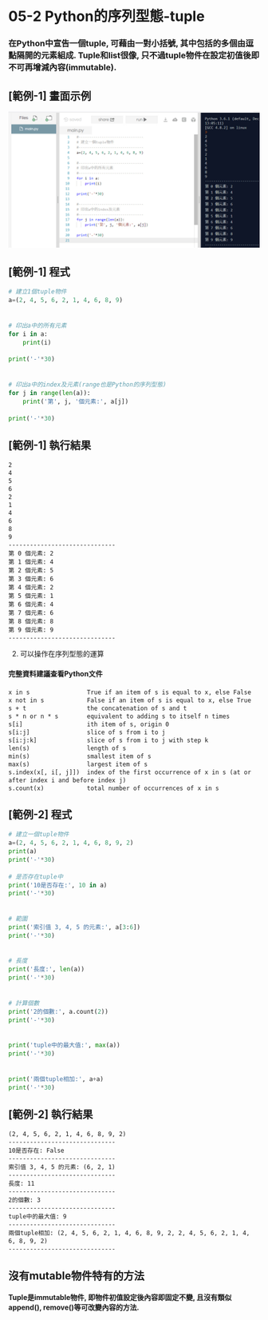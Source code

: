 # 05-2 Python的序列型態-tuple

### 在Python中宣告一個tuple, 可藉由一對小括號, 其中包括的多個由逗點隔開的元素組成. Tuple和list很像, 只不過tuple物件在設定初值後即不可再增減內容(immutable). 


## [範例-1] 畫面示例
![GitHub Logo](/images/05a-2-1.jpg)

## [範例-1] 程式
```python
# 建立1個tuple物件
a=(2, 4, 5, 6, 2, 1, 4, 6, 8, 9)


# 印出a中的所有元素
for i in a:
    print(i)
    
print('-'*30)    


# 印出a中的index及元素(range也是Python的序列型態)
for j in range(len(a)):
    print('第', j, '個元素:', a[j])
    
print('-'*30) 
```

## [範例-1] 執行結果
```
2
4
5
6
2
1
4
6
8
9
------------------------------
第 0 個元素: 2
第 1 個元素: 4
第 2 個元素: 5
第 3 個元素: 6
第 4 個元素: 2
第 5 個元素: 1
第 6 個元素: 4
第 7 個元素: 6
第 8 個元素: 8
第 9 個元素: 9
------------------------------
```


2. 可以操作在序列型態的運算

#### 完整資料建議查看Python文件
```
x in s                True if an item of s is equal to x, else False
x not in s            False if an item of s is equal to x, else True
s + t                 the concatenation of s and t
s * n or n * s        equivalent to adding s to itself n times
s[i]                  ith item of s, origin 0
s[i:j]                slice of s from i to j
s[i:j:k]              slice of s from i to j with step k
len(s)                length of s 
min(s)                smallest item of s 
max(s)                largest item of s 
s.index(x[, i[, j]])  index of the first occurrence of x in s (at or after index i and before index j)
s.count(x)            total number of occurrences of x in s
```




## [範例-2] 程式
```python
# 建立一個tuple物件
a=(2, 4, 5, 6, 2, 1, 4, 6, 8, 9, 2)
print(a)
print('-'*30)

# 是否存在tuple中
print('10是否存在:', 10 in a)
print('-'*30)    


# 範圍
print('索引值 3, 4, 5 的元素:', a[3:6])
print('-'*30)  


# 長度
print('長度:', len(a))
print('-'*30) 


# 計算個數
print('2的個數:', a.count(2))
print('-'*30) 


print('tuple中的最大值:', max(a))
print('-'*30) 


print('兩個tuple相加:', a+a)
print('-'*30) 
```

## [範例-2] 執行結果
```
(2, 4, 5, 6, 2, 1, 4, 6, 8, 9, 2)
------------------------------
10是否存在: False
------------------------------
索引值 3, 4, 5 的元素: (6, 2, 1)
------------------------------
長度: 11
------------------------------
2的個數: 3
------------------------------
tuple中的最大值: 9
------------------------------
兩個tuple相加: (2, 4, 5, 6, 2, 1, 4, 6, 8, 9, 2, 2, 4, 5, 6, 2, 1, 4, 6, 8, 9, 2)
------------------------------
```


## 沒有mutable物件特有的方法

#### Tuple是immutable物件, 即物件初值設定後內容即固定不變, 且沒有類似append(), remove()等可改變內容的方法.
